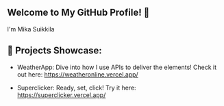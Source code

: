 ## Welcome to My GitHub Profile! 👋
I'm Mika Suikkila

## 🔭 Projects Showcase:
- WeatherApp: Dive into how I use APIs to deliver the elements! Check it out here: https://weatheronline.vercel.app/

- Superclicker: Ready, set, click! Try it here: https://superclicker.vercel.app/

<!--
**Msuikkila/Msuikkila** is a ✨ _special_ ✨ repository because its `README.md` (this file) appears on your GitHub profile.

Here are some ideas to get you started:

- 🔭 I’m currently working on ...
- 🌱 I’m currently learning ...
- 👯 I’m looking to collaborate on ...
- 🤔 I’m looking for help with ...
- 💬 Ask me about ...
- 📫 How to reach me: ...
- 😄 Pronouns: ...
- ⚡ Fun fact: ...
-->
